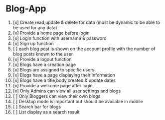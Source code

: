 # Blog-App

1. [x] Create,read,update & delete for data (must be dynamic to be able to be used for any data)
2. [x] Provide a home page before login
3. [x] Login function with username & password
4. [x] Sign up function
5. [ ] each blog post is shown on the account profile with the number of blog posts known to the user
6. [x] Provide a logout function
7. [x] Blogs have a creation page
8. [x] Blogs are assigned to specific users
9. [x] Blogs have a page displaying their information
10. [x] Blogs have a title,body,created & update dates
11. [x] Provide a welcome page after login
12. [x] Only Admins can view all user settings and blogs
13. [ ] Only Bloggers can view their own blogs
14. [ ] Desktop mode is important but should be available in mobile
15. [ ] Search bar for blogs
16. [ ] List display as a search result
